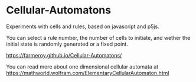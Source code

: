# Cellular-Automatons
Experiments with cells and rules, based on javascript and p5js.

You can select a rule number, the number of cells to initiate, and wether the initial state is randomly generated or a fixed point. 





https://farmeroy.github.io/Cellular-Automatons/


You can read more about one dimensional cellular automata at https://mathworld.wolfram.com/ElementaryCellularAutomaton.html
